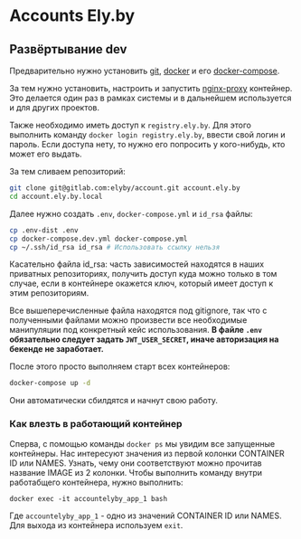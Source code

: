 # Accounts Ely.by

## Развёртывание dev

Предварительно нужно установить [git](https://git-scm.com/downloads),
[docker](https://docs.docker.com/engine/installation/) и его
[docker-compose](https://docs.docker.com/compose/install/).

За тем нужно установить, настроить и запустить [nginx-proxy](https://gitlab.com/elyby/nginx-proxy)
контейнер. Это делается один раз в рамках системы и в дальнейшем используется и для других проектов.

Также необходимо иметь доступ к `registry.ely.by`. Для этого выполнить команду `docker login registry.ely.by`,
ввести свой логин и пароль. Если доступа нету, то нужно его попросить у кого-нибудь, кто может его выдать.

За тем сливаем репозиторий:

```sh
git clone git@gitlab.com:elyby/account.git account.ely.by
cd account.ely.by.local
```

Далее нужно создать `.env`, `docker-compose.yml` и `id_rsa` файлы:

```sh
cp .env-dist .env
cp docker-compose.dev.yml docker-compose.yml
cp ~/.ssh/id_rsa id_rsa # Использовать ссылку нельзя
```

Касательно файла id_rsa: часть зависимостей находятся в наших приватных репозиториях, получить
доступ куда можно только в том случае, если в контейнере окажется ключ, который имеет доступ к этим
репозиториям.

Все вышеперечисленные файла находятся под gitignore, так что с полученными файлами можно произвести
все необходимые манипуляции под конкретный кейс использования. **В файле `.env` обязательно следует
задать `JWT_USER_SECRET`, иначе авторизация на бекенде не заработает.**

После этого просто выполняем старт всех контейнеров:

```sh
docker-compose up -d
```

Они автоматически сбилдятся и начнут свою работу.

### Как влезть в работающий контейнер

Сперва, с помощью команды `docker ps` мы увидим все запущенные контейнеры. Нас интересуют значения
из первой колонки CONTAINER ID или NAMES. Узнать, чему они соответствуют можно прочитав название IMAGE
из 2 колонки. Чтобы выполнить команду внутри работабщего контейнера, нужно выполнить:

```
docker exec -it accountelyby_app_1 bash
```

Где `accountelyby_app_1` - одно из значений CONTAINER ID или NAMES. Для выхода из контейнера
используем `exit`.
